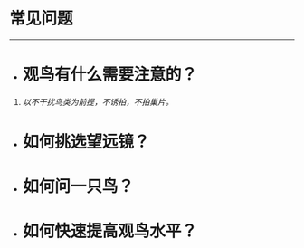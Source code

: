 # 常见问题

---

* # 观鸟有什么需要注意的？

1. ###### 以不干扰鸟类为前提，不诱拍，不拍巢片。

* # 如何挑选望远镜？
* # 如何问一只鸟？
* # 如何快速提高观鸟水平？



